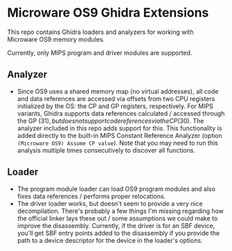 # Microware OS9 Ghidra Extensions
This repo contains Ghidra loaders and analyzers for working with Microware OS9 memory modules.

Currently, only MIPS program and driver modules are supported.

## Analyzer
- Since OS9 uses a shared memory map (no virtual addresses), all code and data references are accessed via offsets from two CPU registers initialized by the OS: the CP and GP registers, respectively. For MIPS variants, Ghidra supports data references calculated / accessed through the GP ($31), but does not support code references via the CP ($30). The analyzer included in this repo adds support for this. This functionality is added directly to the built-in MIPS Constant Reference Analyzer (option `(Microware OS9) Assume CP value`). Note that you may need to run this analysis multiple times consecutively to discover all functions.

## Loader
- The program module loader can load OS9 program modules and also fixes data references / performs proper relocations.
- The driver loader works, but doesn't seem to provide a very nice decompilation. There's probably a few things I'm missing regarding how the official linker lays these out / some assumptions we could make to improve the disassembly. Currently, if the driver is for an SBF device, you'll get SBF entry points added to the disassembly if you provide the path to a device descriptor for the device in the loader's options.
